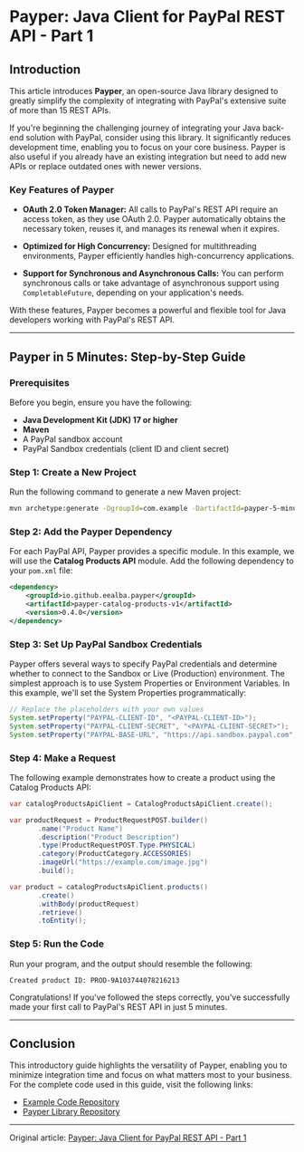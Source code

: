 # Payper: Java Client for PayPal REST API - Part 1

## Introduction

This article introduces **Payper**, an open-source Java library designed to greatly simplify the complexity of integrating with PayPal's extensive suite of more than 15 REST APIs.

If you're beginning the challenging journey of integrating your Java back-end solution with PayPal, consider using this library. It significantly reduces development time, enabling you to focus on your core business. Payper is also useful if you already have an existing integration but need to add new APIs or replace outdated ones with newer versions.

### Key Features of Payper

- **OAuth 2.0 Token Manager:** All calls to PayPal's REST API require an access token, as they use OAuth 2.0. Payper automatically obtains the necessary token, reuses it, and manages its renewal when it expires.

- **Optimized for High Concurrency:** Designed for multithreading environments, Payper efficiently handles high-concurrency applications.

- **Support for Synchronous and Asynchronous Calls:** You can perform synchronous calls or take advantage of asynchronous support using `CompletableFuture`, depending on your application's needs.

With these features, Payper becomes a powerful and flexible tool for Java developers working with PayPal's REST API.

---

## Payper in 5 Minutes: Step-by-Step Guide

### Prerequisites

Before you begin, ensure you have the following:

- **Java Development Kit (JDK) 17 or higher**
- **Maven**
- A PayPal sandbox account
- PayPal Sandbox credentials (client ID and client secret)

### Step 1: Create a New Project

Run the following command to generate a new Maven project:

```sh
mvn archetype:generate -DgroupId=com.example -DartifactId=payper-5-minutes -DarchetypeArtifactId=maven-archetype-quickstart -DinteractiveMode=false
```

### Step 2: Add the Payper Dependency

For each PayPal API, Payper provides a specific module. In this example, we will use the **Catalog Products API** module. Add the following dependency to your `pom.xml` file:

```xml
<dependency>
    <groupId>io.github.eealba.payper</groupId>
    <artifactId>payper-catalog-products-v1</artifactId>
    <version>0.4.0</version>
</dependency>
```

### Step 3: Set Up PayPal Sandbox Credentials

Payper offers several ways to specify PayPal credentials and determine whether to connect to the Sandbox or Live (Production) environment. The simplest approach is to use System Properties or Environment Variables. In this example, we'll set the System Properties programmatically:

```java
// Replace the placeholders with your own values
System.setProperty("PAYPAL-CLIENT-ID", "<PAYPAL-CLIENT-ID>");
System.setProperty("PAYPAL-CLIENT-SECRET", "<PAYPAL-CLIENT-SECRET>");
System.setProperty("PAYPAL-BASE-URL", "https://api.sandbox.paypal.com");
```

### Step 4: Make a Request

The following example demonstrates how to create a product using the Catalog Products API:

```java
var catalogProductsApiClient = CatalogProductsApiClient.create();

var productRequest = ProductRequestPOST.builder()
       .name("Product Name")
       .description("Product Description")
       .type(ProductRequestPOST.Type.PHYSICAL)
       .category(ProductCategory.ACCESSORIES)
       .imageUrl("https://example.com/image.jpg")
       .build();

var product = catalogProductsApiClient.products()
       .create()
       .withBody(productRequest)
       .retrieve()
       .toEntity();

```

### Step 5: Run the Code

Run your program, and the output should resemble the following:

```text
Created product ID: PROD-9A103744078216213
```

Congratulations! If you've followed the steps correctly, you've successfully made your first call to PayPal's REST API in just 5 minutes.

---

## Conclusion

This introductory guide highlights the versatility of Payper, enabling you to minimize integration time and focus on what matters most to your business. For the complete code used in this guide, visit the following links:

- [Example Code Repository](https://github.com/eealba/payper-examples/tree/main/payper-5-minutes)
- [Payper Library Repository](https://github.com/eealba/payper)

---

Original article: [Payper: Java Client for PayPal REST API - Part 1](https://medium.com/@eealba/payper-java-client-for-paypal-rest-api-part-1-ca626d32875a?source=friends_link&sk=7027166d2f1ce506f47659aabd1eb0dd)
